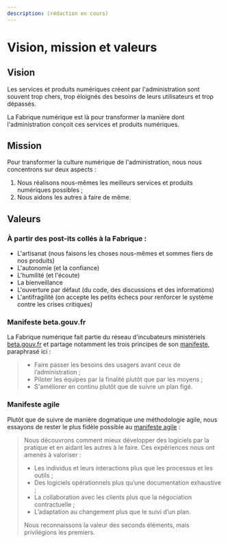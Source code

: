 ```yaml
---
description: (rédaction en cours)
---
```


# Vision, mission et valeurs

## Vision

Les services et produits numériques créent par l'administration sont souvent trop chers, trop éloignés des besoins de leurs utilisateurs et trop dépassés.

La Fabrique numérique est là pour transformer la manière dont l'administration conçoit ces services et produits numériques.

## Mission

Pour transformer la culture numérique de l'administration, nous nous concentrons sur deux aspects :

1. Nous réalisons nous-mêmes les meilleurs services et produits numériques possibles ;
2. Nous aidons les autres à faire de même.

## Valeurs

### À partir des post-its collés à la Fabrique :

* L'artisanat (nous faisons les choses nous-mêmes et sommes fiers de nos produits)
* L'autonomie (et la confiance)
* L'humilité (et l'écoute)
* La bienveillance
* L'ouverture par défaut (du code, des discussions et des informations)
* L'antifragilité (on accepte les petits échecs pour renforcer le système contre les crises critiques)

### Manifeste beta.gouv.fr

La Fabrique numérique fait partie du réseau d'incubateurs ministériels [beta.gouv.fr](https://app.gitbook.com/s/-M4-Pru\_Xyamh27tzw85/decouvrir-les-guides-des-autres-incubateurs/fabrique-numerique-ministeres-des-armees/beta.gouv.fr/) et partage notamment les trois principes de son [manifeste](https://beta.gouv.fr/incubateurs/), paraphrasé ici :

> * Faire passer les besoins des usagers avant ceux de l’administration ;
> * Piloter les équipes par la finalité plutôt que par les moyens ;
> * S'améliorer en continu plutôt que de suivre un plan figé.

### Manifeste agile

Plutôt que de suivre de manière dogmatique une méthodologie agile, nous essayons de rester le plus fidèle possible au [manifeste agile](https://agilemanifesto.org/iso/fr/manifesto.html) :

> Nous découvrons comment mieux développer des logiciels par la pratique et en aidant les autres à le faire. Ces expériences nous ont amenés à valoriser :
>
> * Les individus et leurs interactions plus que les processus et les outils ;
> * Des logiciels opérationnels plus qu’une documentation exhaustive ;
> * La collaboration avec les clients plus que la négociation contractuelle ;
> * L’adaptation au changement plus que le suivi d’un plan.
>
> Nous reconnaissons la valeur des seconds éléments, mais privilégions les premiers.
